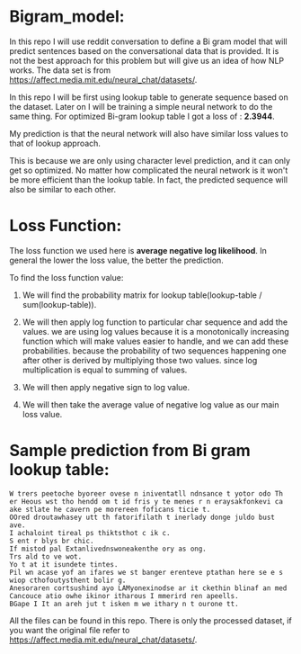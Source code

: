 # Bigram_model:
In this repo I will use reddit conversation to define a Bi gram model that will predict sentences based on the conversational data that is provided.
It is not the best approach for this problem but will give us an idea of how NLP works.
The data set is from https://affect.media.mit.edu/neural_chat/datasets/.

In this repo I will be first using lookup table to generate sequence based on the dataset. Later on I will be training a simple neural network to do the same thing.
For optimized Bi-gram lookup table I got a loss of : **2.3944**.

My prediction is that the neural network will also have similar loss values to that of lookup approach. 

This is because we are only using character level prediction, and it can only get so optimized. No matter how complicated the neural network is it won't be more efficient than the lookup table. 
In fact, the predicted sequence will also be similar to each other.

# Loss Function:
The loss function we used here is **average negative log likelihood**. In general the lower the loss value, the better the prediction.

To find the loss function value:

1. We will find the probability matrix for lookup table(lookup-table / sum(lookup-table)).

2. We will then apply log function to particular char sequence and add the values. we are using
    log values because it is a monotonically increasing function which will make values easier to handle,
    and we can add these probabilities. because the probability of two sequences happening one after other is derived by
    multiplying those two values. since log multiplication is equal to summing of values.

3. We will then apply negative sign to log value.

4. We will then take the average value of negative log value as our main loss value.

# Sample prediction from Bi gram lookup table:
    W trers peetoche byoreer ovese n iniventatll ndnsance t yotor odo Th er Heous wst tho hendd om t id fris y te menes r n eraysakfonkevi ca ake stlate he cavern pe morereen foficans ticie t.
    OOred droutawhasey utt th fatorifilath t inerlady donge juldo bust ave.
    I achaloint tireal ps thiktsthot c ik c.
    S ent r blys br chic.
    If mistod pal Extanlivednswoneakenthe ory as ong.
    Trs ald to ve wot.
    Yo t at it isundete tintes.
    Pil wn acase yof an ifares we st banger erenteve ptathan here se e s wiop cthofoutysthent bolir g.
    Anesoraren cortsushind ayo LAMyonexinodse ar it ckethin blinaf an med Cancouce atio owhe ikinor itharous I mmerird ren apeells.
    BGape I It an areh jut t isken m we ithary n t ourone tt.

All the files can be found in this repo. There is only the processed dataset, if you want the original file refer to https://affect.media.mit.edu/neural_chat/datasets/.